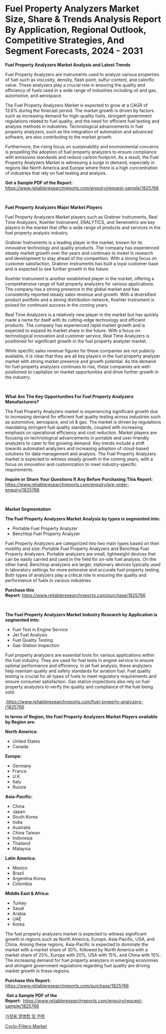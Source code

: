 <p><h1>Fuel Property Analyzers Market Size, Share & Trends Analysis Report By Application, Regional Outlook, Competitive Strategies, And Segment Forecasts, 2024 - 2031</h1></p><p><strong>Fuel Property Analyzers Market Analysis and Latest Trends</strong></p>
<p><p>Fuel Property Analyzers are instruments used to analyze various properties of fuel such as viscosity, density, flash point, sulfur content, and calorific value. These analyzers play a crucial role in ensuring the quality and efficiency of fuels used in a wide range of industries including oil and gas, automotive, and aerospace.</p><p>The Fuel Property Analyzers Market is expected to grow at a CAGR of 13.6% during the forecast period. The market growth is driven by factors such as increasing demand for high-quality fuels, stringent government regulations related to fuel quality, and the need for efficient fuel testing and analysis methods in industries. Technological advancements in fuel property analyzers, such as the integration of automation and advanced software, are also contributing to the market growth.</p><p>Furthermore, the rising focus on sustainability and environmental concerns is propelling the adoption of fuel property analyzers to ensure compliance with emissions standards and reduce carbon footprint. As a result, the Fuel Property Analyzers Market is witnessing a surge in demand, especially in regions like North America and Europe where there is a high concentration of industries that rely on fuel testing and analysis.</p></p>
<p><strong>Get a Sample PDF of the Report:&nbsp;</strong> <a href="https://www.reliableresearchreports.com/enquiry/request-sample/1825766">https://www.reliableresearchreports.com/enquiry/request-sample/1825766</a></p>
<p>&nbsp;</p>
<p><strong>Fuel Property Analyzers Major Market Players</strong></p>
<p><p>Fuel Property Analyzers Market players such as Grabner Instruments, Real Time Analyzers, Koehler Instrument, ERALYTICS, and Xenemetrix are key players in the market that offer a wide range of products and services in the fuel property analysis industry. </p><p>Grabner Instruments is a leading player in the market, known for its innovative technology and quality products. The company has experienced steady market growth over the years and continues to invest in research and development to stay ahead of the competition. With a strong focus on customer satisfaction, Grabner Instruments has built a loyal customer base and is expected to see further growth in the future.</p><p>Koehler Instrument is another established player in the market, offering a comprehensive range of fuel property analyzers for various applications. The company has a strong presence in the global market and has consistently reported steady sales revenue and growth. With a diversified product portfolio and a strong distribution network, Koehler Instrument is poised for continued success in the coming years.</p><p>Real Time Analyzers is a relatively new player in the market but has quickly made a name for itself with its cutting-edge technology and efficient products. The company has experienced rapid market growth and is expected to expand its market share in the future. With a focus on technological innovation and customer service, Real Time Analyzers is positioned for significant growth in the fuel property analyzer market.</p><p>While specific sales revenue figures for these companies are not publicly available, it is clear that they are all key players in the fuel property analyzer market with strong market presence and growth potential. As the demand for fuel property analyzers continues to rise, these companies are well-positioned to capitalize on market opportunities and drive further growth in the industry.</p></p>
<p>&nbsp;</p>
<p><strong>What Are The Key Opportunities For Fuel Property Analyzers Manufacturers?</strong></p>
<p><p>The Fuel Property Analyzers market is experiencing significant growth due to increasing demand for efficient fuel quality testing across industries such as automotive, aerospace, and oil & gas. The market is driven by regulations mandating stringent fuel quality standards, coupled with increasing emphasis on operational efficiency and cost reduction. Market players are focusing on technological advancements in portable and user-friendly analyzers to cater to the growing demand. Key trends include a shift towards automated analyzers and increasing adoption of cloud-based solutions for data management and analysis. The Fuel Property Analyzers market is expected to witness steady growth in the coming years, with a focus on innovation and customization to meet industry-specific requirements.</p></p>
<p><strong>Inquire or Share Your Questions If Any Before Purchasing This Report:</strong> <a href="https://www.reliableresearchreports.com/enquiry/pre-order-enquiry/1825766">https://www.reliableresearchreports.com/enquiry/pre-order-enquiry/1825766</a></p>
<p>&nbsp;</p>
<p><strong>Market Segmentation</strong></p>
<p><strong>The Fuel Property Analyzers Market Analysis by types is segmented into:</strong></p>
<p><ul><li>Portable Fuel Property Analyzer</li><li>Benchtop Fuel Property Analyzer</li></ul></p>
<p><p>Fuel Property Analyzers are categorized into two main types based on their mobility and size: Portable Fuel Property Analyzers and Benchtop Fuel Property Analyzers. Portable analyzers are small, lightweight devices that can be easily carried and used in the field for on-site fuel analysis. On the other hand, Benchtop analyzers are larger, stationary devices typically used in laboratory settings for more extensive and accurate fuel property testing. Both types of analyzers play a critical role in ensuring the quality and performance of fuels in various industries.</p></p>
<p><strong>Purchase this Report:&nbsp;</strong><a href="https://www.reliableresearchreports.com/purchase/1825766">https://www.reliableresearchreports.com/purchase/1825766</a></p>
<p>&nbsp;</p>
<p><strong>The Fuel Property Analyzers Market Industry Research by Application is segmented into:</strong></p>
<p><ul><li>Fuel Test in Engine Service</li><li>Jet Fuel Analysis</li><li>Fuel Quality Testing</li><li>Gas-Station Inspection</li></ul></p>
<p><p>Fuel property analyzers are essential tools for various applications within the fuel industry. They are used for fuel tests in engine service to ensure optimal performance and efficiency. In jet fuel analysis, these analyzers help maintain quality and safety standards for aviation fuel. Fuel quality testing is crucial for all types of fuels to meet regulatory requirements and ensure consumer satisfaction. Gas station inspections also rely on fuel property analyzers to verify the quality and compliance of the fuel being sold.</p></p>
<p><a href="https://www.reliableresearchreports.com/fuel-property-analyzers-r1825766">&nbsp;https://www.reliableresearchreports.com/fuel-property-analyzers-r1825766</a></p>
<p><strong>In terms of Region, the Fuel Property Analyzers Market Players available by Region are:</strong></p>
<p>
    <p> <strong> North America: </strong>
        <ul>
            <li>United States</li>
            <li>Canada</li>
        </ul>
        </p> 
    <p> <strong> Europe: </strong>
        <ul>
            <li>Germany</li>
            <li>France</li>
            <li>U.K.</li>
            <li>Italy</li>
            <li>Russia</li>
        </ul>
        </p> 
    <p> <strong> Asia-Pacific: </strong>
        <ul>
            <li>China</li>
            <li>Japan</li>
            <li>South Korea</li>
            <li>India</li>
            <li>Australia</li>
            <li>China Taiwan</li>
            <li>Indonesia</li>
            <li>Thailand</li>
            <li>Malaysia</li>
        </ul>
        </p> 
    <p> <strong> Latin America: </strong>
        <ul>
            <li>Mexico</li>
            <li>Brazil</li>
            <li>Argentina Korea</li>
            <li>Colombia</li>
        </ul>
        </p> 
    <p> <strong> Middle East & Africa: </strong>
        <ul>
            <li>Turkey</li>
            <li>Saudi</li>
            <li>Arabia</li>
            <li>UAE</li>
            <li>Korea</li>
        </ul>
    </p>
    </p>
<p><p>The fuel property analyzers market is expected to witness significant growth in regions such as North America, Europe, Asia-Pacific, USA, and China. Among these regions, Asia-Pacific is expected to dominate the market with a market share of 30%, followed by North America with a market share of 25%, Europe with 20%, USA with 15%, and China with 10%. The increasing demand for fuel property analyzers in emerging economies and stringent government regulations regarding fuel quality are driving market growth in these regions.</p></p>
<p><strong>Purchase this Report: </strong><a href="https://www.reliableresearchreports.com/purchase/1825766">https://www.reliableresearchreports.com/purchase/1825766</a></p>
<p>&nbsp;<strong>Get a Sample PDF of the Report:&nbsp;&nbsp;</strong><a href="https://www.reliableresearchreports.com/enquiry/request-sample/1825766">https://www.reliableresearchreports.com/enquiry/request-sample/1825766</a></p>
<p><strong></strong></p>
<p><p><a href="https://github.com/mdmazharulnwr786/Market-Research-Report-List-2/blob/main/717655971061.md">가정용 열병합 및 전력</a></p><p><a href="https://github.com/irfadac/Market-Research-Report-List-4/blob/main/cyclo-filters-market.md">Cyclo-Filters Market</a></p></p>